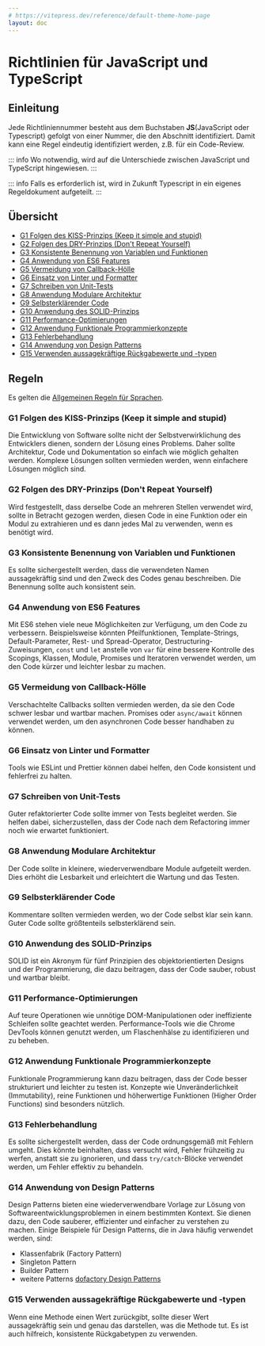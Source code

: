 ```yaml
---
# https://vitepress.dev/reference/default-theme-home-page
layout: doc
---
```


# Richtlinien für JavaScript und TypeScript

## Einleitung

Jede Richtliniennummer besteht aus dem Buchstaben **JS**(JavaScript oder Typescript) gefolgt von einer Nummer, die den Abschnitt identifiziert. Damit kann eine Regel eindeutig identifiziert werden, z.B. für ein Code-Review.

::: info
Wo notwendig, wird auf die Unterschiede zwischen JavaScript und TypeScript hingewiesen.
:::

::: info
Falls es erforderlich ist, wird in Zukunft Typescript in ein eigenes Regeldokument aufgeteilt.
:::

## Übersicht

<!-- TOC depthFrom:2 and depthTo:2 -->
* [G1 Folgen des KISS-Prinzips (Keep it simple and stupid)](general#g1-folgen-des-kiss-prinzips-keep-it-simple-and-stupid)
* [G2 Folgen des DRY-Prinzips (Don't Repeat Yourself)](general#g2-folgen-des-dry-prinzips-dont-repeat-yourself)
* [G3 Konsistente Benennung von Variablen und Funktionen](general#g3-konsistente-benennung-von-variablen-und-funktionen)
* [G4 Anwendung von ES6 Features](general#g4-anwendung-von-es6-features)
* [G5 Vermeidung von Callback-Hölle](general#g5-vermeidung-von-callback-hölle)
* [G6 Einsatz von Linter und Formatter](general#g6-einsatz-von-linter-und-formatter)
* [G7 Schreiben von Unit-Tests](general#g7-schreiben-von-unit-tests)
* [G8 Anwendung Modulare Architektur](general#g8-anwendung-modulare-architektur)
* [G9 Selbsterklärender Code](general#g9-selbsterklärender-code)
* [G10  Anwendung des SOLID-Prinzips](general#g10--anwendung-des-solid-prinzips)
* [G11 Performance-Optimierungen](general#g11-performance-optimierungen)
* [G12 Anwendung Funktionale Programmierkonzepte](general#g12-anwendung-funktionale-programmierkonzepte)
* [G13 Fehlerbehandlung](general#g13-fehlerbehandlung)
* [G14 Anwendung von Design Patterns](general#g14-anwendung-von-design-patterns)
* [G15 Verwenden aussagekräftige Rückgabewerte und -typen](general#g15-verwenden-aussagekräftige-rückgabewerte-und--typen)
<!-- /TOC -->




## Regeln

Es gelten die [Allgemeinen Regeln für Sprachen](../general).

### G1 Folgen des KISS-Prinzips (Keep it simple and stupid)

Die Entwicklung von Software sollte nicht der Selbstverwirklichung des Entwicklers dienen, sondern der Lösung eines Problems. Daher sollte Architektur, Code und Dokumentation so einfach wie möglich gehalten werden. Komplexe Lösungen sollten vermieden werden, wenn einfachere Lösungen möglich sind.

### G2 Folgen des DRY-Prinzips (Don't Repeat Yourself)

Wird festgestellt, dass derselbe Code an mehreren Stellen verwendet wird, sollte in Betracht gezogen werden, diesen Code in eine Funktion oder ein Modul zu extrahieren und es dann jedes Mal zu verwenden, wenn es benötigt wird.

### G3 Konsistente Benennung von Variablen und Funktionen

Es sollte sichergestellt werden, dass die verwendeten Namen aussagekräftig sind und den Zweck des Codes genau beschreiben. Die Benennung sollte auch konsistent sein.

### G4 Anwendung von ES6 Features

Mit ES6 stehen viele neue Möglichkeiten zur Verfügung, um den Code zu verbessern. Beispielsweise könnten Pfeilfunktionen, Template-Strings, Default-Parameter, Rest- und Spread-Operator, Destructuring-Zuweisungen, `const` und `let` anstelle von `var` für eine bessere Kontrolle des Scopings, Klassen, Module, Promises und Iteratoren verwendet werden, um den Code kürzer und leichter lesbar zu machen.

### G5 Vermeidung von Callback-Hölle

Verschachtelte Callbacks sollten vermieden werden, da sie den Code schwer lesbar und wartbar machen. Promises oder `async/await` können verwendet werden, um den asynchronen Code besser handhaben zu können.

### G6 Einsatz von Linter und Formatter

Tools wie ESLint und Prettier können dabei helfen, den Code konsistent und fehlerfrei zu halten.

### G7 Schreiben von Unit-Tests

Guter refaktorierter Code sollte immer von Tests begleitet werden. Sie helfen dabei, sicherzustellen, dass der Code nach dem Refactoring immer noch wie erwartet funktioniert.

### G8 Anwendung Modulare Architektur

Der Code sollte in kleinere, wiederverwendbare Module aufgeteilt werden. Dies erhöht die Lesbarkeit und erleichtert die Wartung und das Testen.

### G9 Selbsterklärender Code

Kommentare sollten vermieden werden, wo der Code selbst klar sein kann. Guter Code sollte größtenteils selbsterklärend sein.

### G10  Anwendung des SOLID-Prinzips

SOLID ist ein Akronym für fünf Prinzipien des objektorientierten Designs und der Programmierung, die dazu beitragen, dass der Code sauber, robust und wartbar bleibt.

### G11 Performance-Optimierungen

Auf teure Operationen wie unnötige DOM-Manipulationen oder ineffiziente Schleifen sollte geachtet werden. Performance-Tools wie die Chrome DevTools können genutzt werden, um Flaschenhälse zu identifizieren und zu beheben.

### G12 Anwendung Funktionale Programmierkonzepte

Funktionale Programmierung kann dazu beitragen, dass der Code besser strukturiert und leichter zu testen ist. Konzepte wie Unveränderlichkeit (Immutability), reine Funktionen und höherwertige Funktionen (Higher Order Functions) sind besonders nützlich.

### G13 Fehlerbehandlung

Es sollte sichergestellt werden, dass der Code ordnungsgemäß mit Fehlern umgeht. Dies könnte beinhalten, dass versucht wird, Fehler frühzeitig zu werfen, anstatt sie zu ignorieren, und dass `try/catch`-Blöcke verwendet werden, um Fehler effektiv zu behandeln.

### G14 Anwendung von Design Patterns

Design Patterns bieten eine wiederverwendbare Vorlage zur Lösung von Softwareentwicklungsproblemen in einem bestimmten Kontext. Sie dienen dazu, den Code sauberer, effizienter und einfacher zu verstehen zu machen. Einige Beispiele für Design Patterns, die in Java häufig verwendet werden, sind:

- Klassenfabrik (Factory Pattern)
- Singleton Pattern
- Builder Pattern
- weitere Patterns [dofactory Design Patterns](https://www.dofactory.com/javascript/design-patterns)

### G15 Verwenden aussagekräftige Rückgabewerte und -typen

Wenn eine Methode einen Wert zurückgibt, sollte dieser Wert aussagekräftig sein und genau das darstellen, was die Methode tut. Es ist auch hilfreich, konsistente Rückgabetypen zu verwenden.
